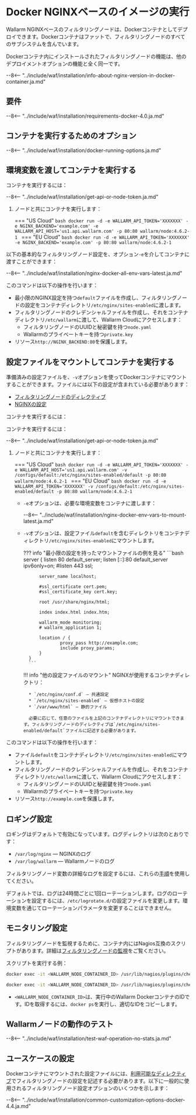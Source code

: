 [doc-wallarm-mode]:           ../../../admin-en/configure-parameters-en.ja.md#wallarm_mode
[doc-config-params]:          ../../../admin-en/configure-parameters-en.ja.md
[doc-monitoring]:             ../../../admin-en/monitoring/intro.ja.md
[waf-mode-instr]:             ../../../admin-en/configure-wallarm-mode.ja.md
[logging-instr]:              ../../../admin-en/configure-logging.ja.md
[proxy-balancer-instr]:       ../../../admin-en/using-proxy-or-balancer-en.ja.md
[process-time-limit-instr]:   ../../../admin-en/configure-parameters-en.ja.md#wallarm_process_time_limit
[allocating-memory-guide]:    ../../../admin-en/configuration-guides/allocate-resources-for-node.ja.md
[nginx-waf-directives]:       ../../../admin-en/configure-parameters-en.ja.md
[mount-config-instr]:         #run-the-container-mounting-the-configuration-file
[graylist-docs]:              ../../../user-guides/ip-lists/graylist.ja.md
[filtration-modes-docs]:      ../../../admin-en/configure-wallarm-mode.ja.md
[application-configuration]:  ../../../user-guides/settings/applications.ja.md
[ptrav-attack-docs]:          ../../../attacks-vulns-list.ja.md#path-traversal
[attacks-in-ui-image]:        ../../../images/admin-guides/test-attacks-quickstart.png
[versioning-policy]:          ../../../updating-migrating/versioning-policy.ja.md#version-list
[node-status-docs]:           ../../../admin-en/configure-statistics-service.ja.md
[node-token]:                 ../../../quickstart.ja.md#deploy-the-wallarm-filtering-node
[api-token]:                  ../../../user-guides/settings/api-tokens.ja.md
[wallarm-token-types]:        ../../../user-guides/nodes/nodes.ja.md#api-and-node-tokens-for-node-creation
[platform]:                   ../../../installation/supported-deployment-options.ja.md

# Docker NGINXベースのイメージの実行

Wallarm NGINXベースのフィルタリングノードは、Dockerコンテナとしてデプロイできます。Dockerコンテナはファットで、フィルタリングノードのすべてのサブシステムを含んでいます。

Dockerコンテナ内にインストールされたフィルタリングノードの機能は、他のデプロイメントオプションの機能と全く同一です。

--8<-- "../include/waf/installation/info-about-nginx-version-in-docker-container.ja.md"

## 要件

--8<-- "../include/waf/installation/requirements-docker-4.0.ja.md"

## コンテナを実行するためのオプション

--8<-- "../include/waf/installation/docker-running-options.ja.md"

## 環境変数を渡してコンテナを実行する

コンテナを実行するには：

--8<-- "../include/waf/installation/get-api-or-node-token.ja.md"

1. ノードと共にコンテナを実行します：

    === "US Cloud"
        ```bash
        docker run -d -e WALLARM_API_TOKEN='XXXXXXX' -e NGINX_BACKEND='example.com' -e WALLARM_API_HOST='us1.api.wallarm.com' -p 80:80 wallarm/node:4.6.2-1
        ```
    === "EU Cloud"
        ```bash
        docker run -d -e WALLARM_API_TOKEN='XXXXXXX' -e NGINX_BACKEND='example.com' -p 80:80 wallarm/node:4.6.2-1
        ```

以下の基本的なフィルタリングノード設定を、オプション`-e`を介してコンテナに渡すことができます：

--8<-- "../include/waf/installation/nginx-docker-all-env-vars-latest.ja.md"

このコマンドは以下の操作を行います：

* 最小限のNGINX設定を持つ`default`ファイルを作成し、フィルタリングノードの設定をコンテナディレクトリ`/etc/nginx/sites-enabled`に渡します。
* フィルタリングノードのクレデンシャルファイルを作成し、それをコンテナディレクトリ`/etc/wallarm`に渡して、Wallarm Cloudにアクセスします：
    * フィルタリングノードのUUIDと秘密鍵を持つ`node.yaml`
    * Wallarmのプライベートキーを持つ`private.key`
* リソース`http://NGINX_BACKEND:80`を保護します。

## 設定ファイルをマウントしてコンテナを実行する

準備済みの設定ファイルを、`-v`オプションを使ってDockerコンテナにマウントすることができます。ファイルには以下の設定が含まれている必要があります：

* [フィルタリングノードのディレクティブ](../../../admin-en/configure-parameters-en.ja.md)
* [NGINXの設定](https://nginx.org/en/docs/beginners_guide.html)

コンテナを実行するには：

コンテナを実行するには：

--8<-- "../include/waf/installation/get-api-or-node-token.ja.md"

1. ノードと共にコンテナを実行します：

    === "US Cloud"
        ```bash
        docker run -d -e WALLARM_API_TOKEN='XXXXXXX' -e WALLARM_API_HOST='us1.api.wallarm.com' -v /configs/default:/etc/nginx/sites-enabled/default -p 80:80 wallarm/node:4.6.2-1
        ```
    === "EU Cloud"
        ```bash
        docker run -d -e WALLARM_API_TOKEN='XXXXXXX' -v /configs/default:/etc/nginx/sites-enabled/default -p 80:80 wallarm/node:4.6.2-1
        ```

    * `-e`オプションは、必要な環境変数をコンテナに渡します：

        --8<-- "../include/waf/installation/nginx-docker-env-vars-to-mount-latest.ja.md"
    
    * `-v`オプションは、設定ファイル`default`を含むディレクトリをコンテナディレクトリ`/etc/nginx/sites-enabled`にマウントします。

        ??? info "最小限の設定を持ったマウントファイルの例を見る"
            ```bash
            server {
                listen 80 default_server;
                listen [::]:80 default_server ipv6only=on;
                #listen 443 ssl;

                server_name localhost;

                #ssl_certificate cert.pem;
                #ssl_certificate_key cert.key;

                root /usr/share/nginx/html;

                index index.html index.htm;

                wallarm_mode monitoring;
                # wallarm_application 1;

                location / {
                        proxy_pass http://example.com;
                        include proxy_params;
                }
            }
            ```

        !!! info "他の設定ファイルのマウント"
            NGINXが使用するコンテナディレクトリ：

            * `/etc/nginx/conf.d` — 共通設定
            * `/etc/nginx/sites-enabled` — 仮想ホストの設定
            * `/var/www/html` — 静的ファイル

            必要に応じて、任意のファイルを上記のコンテナディレクトリにマウントできます。フィルタリングノードのディレクティブは`/etc/nginx/sites-enabled/default`ファイルに記述する必要があります。

このコマンドは以下の操作を行います：

* ファイル`default`をコンテナディレクトリ`/etc/nginx/sites-enabled`にマウントします。
* フィルタリングノードのクレデンシャルファイルを作成し、それをコンテナディレクトリ`/etc/wallarm`に渡して、Wallarm Cloudにアクセスします：
    * フィルタリングノードのUUIDと秘密鍵を持つ`node.yaml`
    * Wallarmのプライベートキーを持つ`private.key`
* リソース`http://example.com`を保護します。

## ロギング設定

ロギングはデフォルトで有効になっています。ログディレクトリは次のとおりです：

* `/var/log/nginx` — NGINXのログ
* `/var/log/wallarm` — Wallarmノードのログ

フィルタリングノード変数の詳細なログを設定するには、これらの[手順](../../../admin-en/configure-logging.ja.md)を使用してください。

デフォルトでは、ログは24時間ごとに1回ローテーションします。ログのローテーションを設定するには、`/etc/logrotate.d/`の設定ファイルを変更します。環境変数を通じてローテーションパラメータを変更することはできません。

## モニタリング設定

フィルタリングノードを監視するために、コンテナ内にはNagios互換のスクリプトがあります。詳細は[フィルタリングノードの監視][doc-monitoring]をご覧ください。

スクリプトを実行する例：

``` bash
docker exec -it <WALLARM_NODE_CONTAINER_ID> /usr/lib/nagios/plugins/check_wallarm_tarantool_timeframe -w 1800 -c 900
```

``` bash
docker exec -it <WALLARM_NODE_CONTAINER_ID> /usr/lib/nagios/plugins/check_wallarm_export_delay -w 120 -c 300
```

* `<WALLARM_NODE_CONTAINER_ID>`は、実行中のWallarm DockerコンテナのIDです。IDを取得するには、`docker ps`を実行し、適切なIDをコピーします。

## Wallarmノードの動作のテスト

--8<-- "../include/waf/installation/test-waf-operation-no-stats.ja.md"

## ユースケースの設定

Dockerコンテナにマウントされた設定ファイルには、[利用可能なディレクティブ](../../../admin-en/configure-parameters-en.ja.md)でフィルタリングノードの設定を記述する必要があります。以下に一般的に使用されるフィルタリングノード設定オプションのいくつかを示します：

--8<-- "../include/waf/installation/common-customization-options-docker-4.4.ja.md"